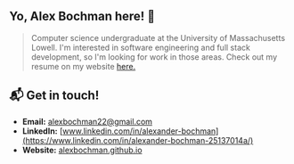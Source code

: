 
## Yo, Alex Bochman here! 👋

> Computer science undergraduate at the University of Massachusetts Lowell. I'm interested in software engineering and full stack development, so I'm looking for work in those areas. Check out my resume on my website [here.](https://alexbochman.github.io/html/resume.html)

## 📬  Get in touch!
- **Email:** alexbochman22@gmail.com
- **LinkedIn:** [www.linkedin.com/in/alexander-bochman](https://www.linkedin.com/in/alexander-bochman-25137014a/)
- **Website:** [alexbochman.github.io](https://alexbochman.github.io/)




